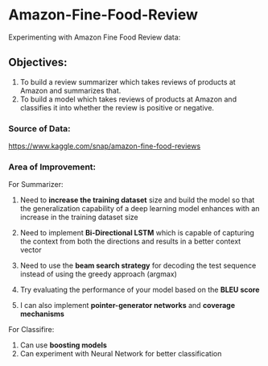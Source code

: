 # Amazon-Fine-Food-Review
Experimenting with Amazon Fine Food Review data:

## Objectives:
1. To build a review summarizer which takes reviews of products at Amazon and summarizes that.
2. To build a model which takes reviews of products at Amazon and classifies it into whether the review is positive or negative.

### Source of Data:
https://www.kaggle.com/snap/amazon-fine-food-reviews

### Area of Improvement:

For Summarizer:
1. Need to **increase the training dataset** size and build the model so that the generalization capability of a deep learning model enhances with an increase in the training dataset size

2. Need to implement **Bi-Directional LSTM** which is capable of capturing the context from both the directions and results in a better context vector

3. Need to use the **beam search strategy** for decoding the test sequence instead of using the greedy approach (argmax)

4. Try evaluating the performance of your model based on the **BLEU score**

5. I can also implement **pointer-generator networks** and **coverage mechanisms**

For Classifire:
1. Can use **boosting models**
2. Can experiment with Neural Network for better classification

